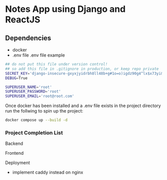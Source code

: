 # Notes App using Django and ReactJS

## Dependencies
- docker 
- .env file
.env file example
```bash
## do not put this file under version control!
## so add this file in .gitignore in production, or keep repo private
SECRET_KEY='django-insecure-gxyxjyidrbh8ll48b+g#1o=o)igdz90g4^lx$x73yi&fe(pk&^'
DEBUG=True

SUPERUSER_NAME='root'
SUPERUSER_PASSWORD='root'
SUPERUSER_EMAIL='root@root.com'
```

Once docker has been installed and a .env file exists in the project directory run the follwing 
to spin up the project:
```bash
docker compose up --build -d
```

### Project Completion List

Backend

Frontend

Deployment
- implement caddy instead on nginx
